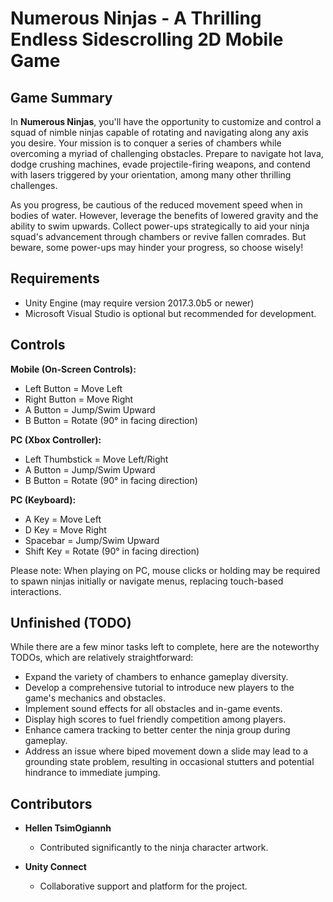 # Numerous Ninjas - A Thrilling Endless Sidescrolling 2D Mobile Game

## Game Summary

In **Numerous Ninjas**, you'll have the opportunity to customize and control a squad of nimble ninjas capable of rotating and navigating along any axis you desire. Your mission is to conquer a series of chambers while overcoming a myriad of challenging obstacles. Prepare to navigate hot lava, dodge crushing machines, evade projectile-firing weapons, and contend with lasers triggered by your orientation, among many other thrilling challenges.

As you progress, be cautious of the reduced movement speed when in bodies of water. However, leverage the benefits of lowered gravity and the ability to swim upwards. Collect power-ups strategically to aid your ninja squad's advancement through chambers or revive fallen comrades. But beware, some power-ups may hinder your progress, so choose wisely!

## Requirements

- Unity Engine (may require version 2017.3.0b5 or newer)
- Microsoft Visual Studio is optional but recommended for development.

## Controls

**Mobile (On-Screen Controls):**

- Left Button = Move Left
- Right Button = Move Right
- A Button = Jump/Swim Upward
- B Button = Rotate (90° in facing direction)

**PC (Xbox Controller):**

- Left Thumbstick = Move Left/Right
- A Button = Jump/Swim Upward
- B Button = Rotate (90° in facing direction)

**PC (Keyboard):**

- A Key = Move Left
- D Key = Move Right
- Spacebar = Jump/Swim Upward
- Shift Key = Rotate (90° in facing direction)

Please note: When playing on PC, mouse clicks or holding may be required to spawn ninjas initially or navigate menus, replacing touch-based interactions.

## Unfinished (TODO)

While there are a few minor tasks left to complete, here are the noteworthy TODOs, which are relatively straightforward:

- Expand the variety of chambers to enhance gameplay diversity.
- Develop a comprehensive tutorial to introduce new players to the game's mechanics and obstacles.
- Implement sound effects for all obstacles and in-game events.
- Display high scores to fuel friendly competition among players.
- Enhance camera tracking to better center the ninja group during gameplay.
- Address an issue where biped movement down a slide may lead to a grounding state problem, resulting in occasional stutters and potential hindrance to immediate jumping.

## Contributors

- **Hellen TsimOgiannh**
  - Contributed significantly to the ninja character artwork.

- **Unity Connect**
  - Collaborative support and platform for the project.
